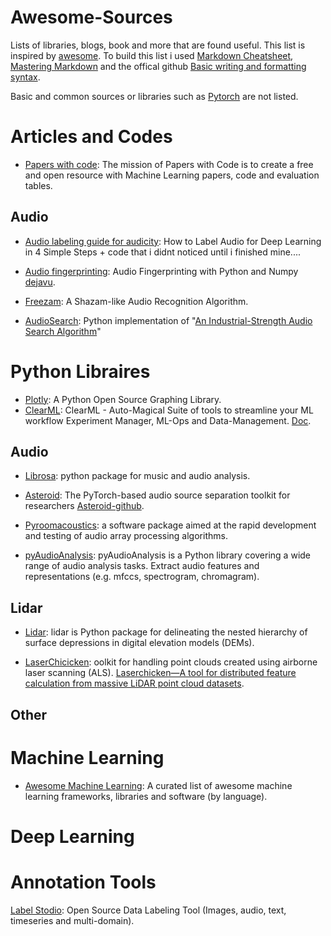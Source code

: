 # Awesome-Sources #

Lists of libraries, blogs, book and more that are found useful.
This list is inspired by [awesome](https://github.com/sindresorhus/awesome).
To build this list i used [Markdown Cheatsheet](https://github.com/tchapi/markdown-cheatsheet/blob/master/README.md), [Mastering Markdown](https://guides.github.com/features/mastering-markdown/) and the offical github [Basic writing and formatting syntax](https://docs.github.com/en/github/writing-on-github/basic-writing-and-formatting-syntax).

Basic and common sources or libraries such as [Pytorch](https://pytorch.org/) are not listed.

# Articles and Codes #

* [Papers with code](https://paperswithcode.com/): The mission of Papers with Code is to create a free and open resource with Machine Learning papers, code and evaluation tables.

## Audio ##
* [Audio labeling guide for audicity](https://towardsdatascience.com/how-to-label-audio-for-deep-learning-in-4-simple-steps-6a2c33b343e6): How to Label Audio for Deep Learning in 4 Simple Steps + code that i didnt noticed until i finished mine....

* [Audio fingerprinting](https://willdrevo.com/fingerprinting-and-audio-recognition-with-python/): Audio Fingerprinting with Python and Numpy [dejavu](https://github.com/worldveil/dejavu).
* [Freezam](https://github.com/Lizzi-Busy/freezam): A Shazam-like Audio Recognition Algorithm.
* [AudioSearch](https://github.com/lukemcraig/AudioSearch): Python implementation of "[An Industrial-Strength Audio Search Algorithm](https://www.ee.columbia.edu/~dpwe/papers/Wang03-shazam.pdf)"
# Python Libraires #
* [Plotly](https://plotly.com/python/): A Python Open Source Graphing Library.
* [ClearML](https://github.com/allegroai/clearml): ClearML - Auto-Magical Suite of tools to streamline your ML workflow Experiment Manager, ML-Ops and Data-Management. [Doc](https://allegro.ai/clearml/docs/).
## Audio ##
* [Librosa](https://librosa.org/doc/0.8.0/index.html): python package for music and audio analysis. 

* [Asteroid](https://asteroid-team.github.io/): The PyTorch-based audio source separation toolkit for researchers [Asteroid-github](https://github.com/asteroid-team/asteroid).

* [Pyroomacoustics](https://pyroomacoustics.readthedocs.io/en/pypi-release/index.html): a software package aimed at the rapid development and testing of audio array processing algorithms.
* [pyAudioAnalysis](https://github.com/tyiannak/pyAudioAnalysis): pyAudioAnalysis is a Python library covering a wide range of audio analysis tasks. Extract audio features and representations (e.g. mfccs, spectrogram, chromagram).

## Lidar ##
* [Lidar](https://pypi.org/project/lidar/): lidar is Python package for delineating the nested hierarchy of surface depressions in digital elevation models (DEMs).

* [LaserChicicken](https://github.com/ElsevierSoftwareX/SOFTX_2019_325): oolkit for handling point clouds created using airborne laser scanning (ALS). [Laserchicken—A tool for distributed feature calculation from massive LiDAR point cloud datasets](https://www.sciencedirect.com/science/article/pii/S2352711020303393).
 
## Other ##

# Machine Learning #

* [Awesome Machine Learning](https://github.com/josephmisiti/awesome-machine-learning#python-computer-vision): A curated list of awesome machine learning frameworks, libraries and software (by language). 

# Deep Learning #

#  #

# Annotation Tools #

[Label Stodio](https://labelstud.io/): Open Source Data Labeling Tool (Images, audio, text, timeseries and multi-domain).
